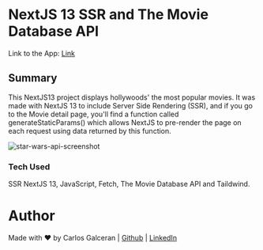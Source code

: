 # NextJS 13 SSR and The Movie Database API


Link to the App: [Link](https://google.com/)

## Summary

This NextJS13 project displays hollywoods' the most popular movies. It was made with NextJS 13 to include Server Side Rendering (SSR), and if you go to the Movie detail page, you'll find a function called generateStaticParams() which allows NextJS to pre-render the page on each request using data returned by this function.

![star-wars-api-screenshot](https://user-images.githubusercontent.com/11094871/215881996-ffd858b9-62c2-4769-848e-9b08162d99c5.png)


### Tech Used

SSR NextJS 13, JavaScript, Fetch, The Movie Database API and Taildwind.

# Author

Made with ♥ by Carlos Galceran | [Github](https://github.com/cgalceran) | [LinkedIn](https://www.linkedin.com/in/cgalceran/)
